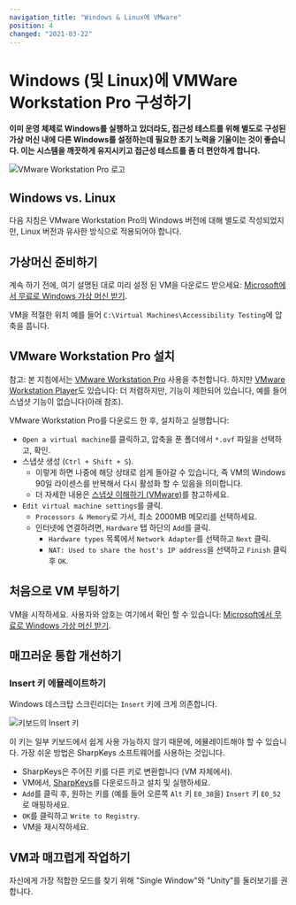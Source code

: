 ```yaml
---
navigation_title: "Windows & Linux에 VMware"
position: 4
changed: "2021-03-22"
---
```


# Windows (및 Linux)에 VMWare Workstation Pro 구성하기

**이미 운영 체제로 Windows를 실행하고 있더라도, 접근성 테스트를 위해 별도로 구성된 가상 머신 내에 다른 Windows를 설정하는데 필요한 초기 노력을 기울이는 것이 좋습니다. 이는 시스템을 깨끗하게 유지시키고 접근성 테스트를 좀 더 편안하게 합니다.**

![VMware Workstation Pro 로고](_media/vmware-workstation-pro-logo.png)

## Windows vs. Linux

다음 지침은 VMware Workstation Pro의 Windows 버전에 대해 별도로 작성되었지만, Linux 버전과 유사한 방식으로 적용되어야 합니다.

## 가상머신 준비하기

계속 하기 전에, 여기 설명된 대로 미리 설정 된 VM을 다운로드 받으세요: [Microsoft에서 무료로 Windows 가상 머신 받기](/setup/windows/virtual-machine).

VM을 적절한 위치 예를 들어 `C:\Virtual Machines\Accessibility Testing`에 압축을 풉니다.

## VMware Workstation Pro 설치

참고: 본 지침에서는 [VMware Workstation Pro](https://www.vmware.com/products/workstation-pro.html) 사용을 추천합니다. 하지만 [VMware Workstation Player](https://www.vmware.com/products/workstation-player.html)도 있습니다: 더 저렴하지만, 기능이 제한되어 있습니다, 예를 들어 스냅샷 기능이 없습니다(아래 참조).

VMware Workstation Pro를 다운로드 한 후, 설치하고 실행합니다:

- `Open a virtual machine`를 클릭하고, 압축을 푼 폴더에서 `*.ovf` 파일을 선택하고, 확인.
- 스냅샷 생성 (`Ctrl + Shift + S`).
    - 이렇게 하면 나중에 해당 상태로 쉽게 돌아갈 수 있습니다, 즉 VM의 Windows 90일 라이센스를 반복해서 다시 활성화 할 수 있음을 의미합니다.
    - 더 자세한 내용은 [스냅샷 이해하기 (VMware)](https://www.vmware.com/support/ws5/doc/ws_preserve_sshot_understanding.html)를 참고하세요.
- `Edit virtual machine settings`를 클릭.
    - `Processors & Memory`로 가서, 최소 2000MB 메모리를 선택하세요.
    - 인터넷에 연결하려면, `Hardware` 탭 하단의 `Add`를 클릭.
        - `Hardware types` 목록에서 `Network Adapter`를 선택하고 `Next` 클릭.
        - `NAT: Used to share the host's IP address`을 선택하고 `Finish` 클릭 후 `OK`.

## 처음으로 VM 부팅하기

VM을 시작하세요. 사용자와 암호는 여기에서 확인 할 수 있습니다: [Microsoft에서 무료로 Windows 가상 머신 받기](/setup/windows/virtual-machine).

## 매끄러운 통합 개선하기

### Insert 키 에뮬레이트하기

Windows 데스크탑 스크린리더는 `Insert` 키에 크게 의존합니다.

![키보드의 Insert 키](_media/insert-key-on-a-keyboard.png)

이 키는 일부 키보드에서 쉽게 사용 가능하지 않기 때문에, 에뮬레이트해야 할 수 있습니다. 가장 쉬운 방법은 SharpKeys 소프트웨어를 사용하는 것입니다.

- SharpKeys은 주어진 키를 다른 키로 변환합니다 (VM 자체에서).
- VM에서, [SharpKeys](http://sharpkeys.codeplex.com/)를 다운로드하고 설치 및 실행하세요.
- `Add`를 클릭 후, 원하는 키를 (예를 들어 오른쪽 `Alt` 키 `E0_38`을) `Insert` 키 `E0_52`로 매핑하세요.
- `OK`를 클릭하고 `Write to Registry`.
- VM을 재시작하세요.

## VM과 매끄럽게 작업하기

자신에게 가장 적합한 모드를 찾기 위해 "Single Window"와 "Unity"를 둘러보기를 권합니다.
